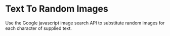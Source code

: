 # Text To Random Images

Use the Google javascript image search API to substitute random images for each character of supplied text.
